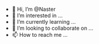 - 👋 Hi, I’m @Naster
- 👀 I’m interested in ...
- 🌱 I’m currently learning ...
- 💞️ I’m looking to collaborate on ...
- 📫 How to reach me ...

<!---
Naster is a ✨ special ✨ repository because its `README.md` (this file) appears on your GitHub profile.
You can click the Preview link to take a look at your changes.
--->
